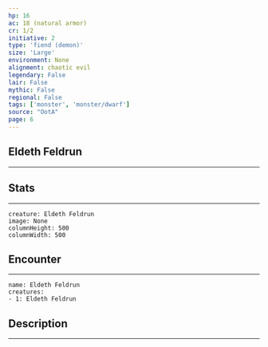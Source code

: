 ```yaml
---
hp: 16
ac: 18 (natural armor)
cr: 1/2
initiative: 2
type: 'fiend (demon)'    
size: 'Large'
environment: None
alignment: chaotic evil
legendary: False
lair: False
mythic: False
regional: False
tags: ['monster', 'monster/dwarf']
source: "OotA"
page: 6
---
```


## Eldeth Feldrun
---



## Stats
---

```statblock
creature: Eldeth Feldrun
image: None
columnHeight: 500
columnWidth: 500
```

## Encounter
---

```encounter-table
name: Eldeth Feldrun
creatures:
- 1: Eldeth Feldrun
```

## Description
---




